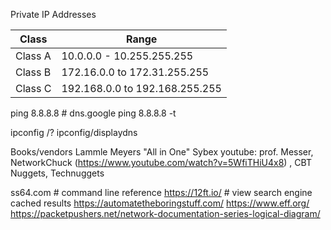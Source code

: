
Private IP Addresses

|Class|Range |
|--|--|
|Class A| 10.0.0.0 - 10.255.255.255|
|Class B| 172.16.0.0 to 172.31.255.255|
|Class C| 192.168.0.0 to 192.168.255.255|




ping 8.8.8.8  # dns.google
ping 8.8.8.8 -t  


ipconfig /?
ipconfig/displaydns

Books/vendors
Lammle
Meyers "All in One"
Sybex
youtube: prof. Messer, NetworkChuck (https://www.youtube.com/watch?v=5WfiTHiU4x8) , CBT Nuggets, Technuggets

ss64.com # command line reference
https://12ft.io/  # view search engine cached results
https://automatetheboringstuff.com/
https://www.eff.org/
https://packetpushers.net/network-documentation-series-logical-diagram/

